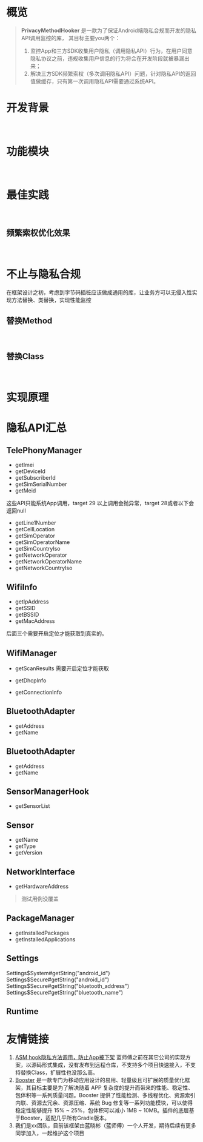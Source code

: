 # 概览

> **PrivacyMethodHooker** 是一款为了保证Android端隐私合规而开发的隐私API调用监控的库，
其目标主要you两个：
>
> 1. 监控App和三方SDK收集用户隐私（调用隐私API）行为，在用户同意隐私协议之前，违规收集用户信息的行为将会在开发阶段就被暴漏出来；
> 2. 解决三方SDK频繁索权（多次调用隐私API）问题，针对隐私API的返回值做缓存，只有第一次调用隐私API需要通过系统API。


# 开发背景

<br/>

# 功能模块

<br/>


# 最佳实践

<br/>


## 频繁索权优化效果

<br/>


# 不止与隐私合规

在框架设计之初，考虑到字节码插桩应该做成通用的库，让业务方可以无侵入性实现方法替换、类替换，实现性能监控

## 替换Method


<br/>

## 替换Class

<br/>

# 实现原理

# 隐私API汇总

## TelePhonyManager

-  getImei
-  getDeviceId
-  getSubscriberId
-  getSimSerialNumber
-  getMeid

这些API只能系统App调用，target 29 以上调用会抛异常，target 28或者以下会返回null

- getLine1Number
- getCellLocation
- getSimOperator
- getSimOperatorName
- getSimCountryIso
- getNetworkOperator
- getNetworkOperatorName
- getNetworkCountryIso

## WifiInfo
- getIpAddress
- getSSID
- getBSSID
- getMacAddress

后面三个需要开启定位才能获取到真实的。

## WifiManager
- getScanResults
需要开启定位才能获取

- getDhcpInfo
- getConnectionInfo

## BluetoothAdapter
- getAddress
- getName

## BluetoothAdapter
- getAddress
- getName

## SensorManagerHook
- getSensorList

## Sensor
- getName
- getType
- getVersion

## NetworkInterface
- getHardwareAddress
>测试用例没覆盖

## PackageManager
- getInstalledPackages
- getInstalledApplications

## Settings
Settings$System#getString("android_id")
Settings$Secure#getString("android_id")
Settings$Secure#getString("bluetooth_address")
Settings$Secure#getString("bluetooth_name")

## Runtime


# 友情链接

1. [ASM hook隐私方法调用，防止App被下架](https://juejin.cn/post/7043399520486424612#heading-0) 蓝师傅之前在其它公司的实现方案，以源码形式集成，没有发布到远程仓库，不支持多个项目快速接入，不支持替换Class，扩展性也没那么高。
2. [Booster](https://github.com/didi/booster) 是一款专门为移动应用设计的易用、轻量级且可扩展的质量优化框架，其目标主要是为了解决随着 APP 复杂度的提升而带来的性能、稳定性、包体积等一系列质量问题。Booster 提供了性能检测、多线程优化、资源索引内联、资源去冗余、资源压缩、系统 Bug 修复等一系列功能模块，可以使得稳定性能够提升 15% ~ 25%，包体积可以减小 1MB ~ 10MB。插件的底层基于Booster，适配几乎所有Gradle版本。
3. 我们是xx团队，目前该框架由蓝晓彬（蓝师傅）一个人开发，期待后续有更多同学加入，一起维护这个项目